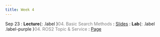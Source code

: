 ```yaml
---
title: Week 4
---
```


Sep 23
: **Lecture**{: .label }<span style="color: gray; font-weight: normal;">04. Basic Search Methods</span>
  : [Slides](https://rpai-lab.github.io/EE211-25Fall/assets/slides/lecture/EE211-25Fall-Lecture4.pdf)
: **Lab**{: .label .label-purple }<span style="color: gray; font-weight: normal;">04. ROS2 Topic & Service</span>
  : [Page](https://rpai-lab.github.io/EE211-25Fall/assets/lab/week4/week4-page)
